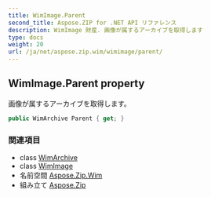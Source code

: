 ```yaml
---
title: WimImage.Parent
second_title: Aspose.ZIP for .NET API リファレンス
description: WimImage 財産. 画像が属するアーカイブを取得します
type: docs
weight: 20
url: /ja/net/aspose.zip.wim/wimimage/parent/
---
```

## WimImage.Parent property

画像が属するアーカイブを取得します。

```csharp
public WimArchive Parent { get; }
```

### 関連項目

* class [WimArchive](../../wimarchive/)
* class [WimImage](../)
* 名前空間 [Aspose.Zip.Wim](../../wimimage/)
* 組み立て [Aspose.Zip](../../../)


